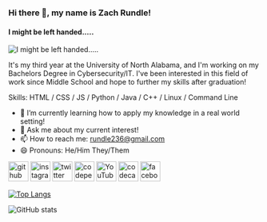 ### Hi there 👋, my name is Zach Rundle! 
#### I might be left handed.....
![I might be left handed.....](https://cdn.discordapp.com/attachments/708218058140942346/1163669398427541504/IMG_7479.png?ex=65f8fc94&is=65e68794&hm=a8947132230ac8654d66b9ea395b663e8ebaeb9c55f173aa3484afd951371762&)

It's my third year at the University of North Alabama, and I'm working on my Bachelors Degree in Cybersecurity/IT. I've been interested in this field of work since Middle School and hope to further my skills after graduation!

Skills:  HTML / CSS / JS / Python / Java / C++ / Linux / Command Line 

- 🌱 I’m currently learning how to apply my knowledge in a real world setting! 
- 💬 Ask me about my current interest! 
- 📫 How to reach me: rundle236@gmail.com 
- 😄 Pronouns: He/Him They/Them 


[<img src='https://cdn.jsdelivr.net/npm/simple-icons@3.0.1/icons/github.svg' alt='github' height='40'>](https://github.com/zrundle)  [<img src='https://cdn.jsdelivr.net/npm/simple-icons@3.0.1/icons/instagram.svg' alt='instagram' height='40'>](https://www.instagram.com/zach4q/)  [<img src='https://cdn.jsdelivr.net/npm/simple-icons@3.0.1/icons/twitter.svg' alt='twitter' height='40'>](https://twitter.com/itsz4q)  [<img src='https://cdn.jsdelivr.net/npm/simple-icons@3.0.1/icons/codepen.svg' alt='codepen' height='40'>](https://codepen.io/zrundle)  [<img src='https://cdn.jsdelivr.net/npm/simple-icons@3.0.1/icons/youtube.svg' alt='YouTube' height='40'>](https://www.youtube.com/channel/itsz4q)  [<img src='https://cdn.jsdelivr.net/npm/simple-icons@3.0.1/icons/codecademy.svg' alt='codecademy' height='40'>](https://www.codecademy.com/profiles/zrundle)  [<img src='https://cdn.jsdelivr.net/npm/simple-icons@3.0.1/icons/facebook.svg' alt='facebook' height='40'>](https://www.facebook.com/profile.php?id=100068972864856&mibextid=LQQJ4d)  

[![Top Langs](https://github-readme-stats.vercel.app/api/top-langs/?username=zrundle)](https://github.com/anuraghazra/github-readme-stats)

![GitHub stats](https://github-readme-stats.vercel.app/api?username=zrundle&show_icons=true)  

